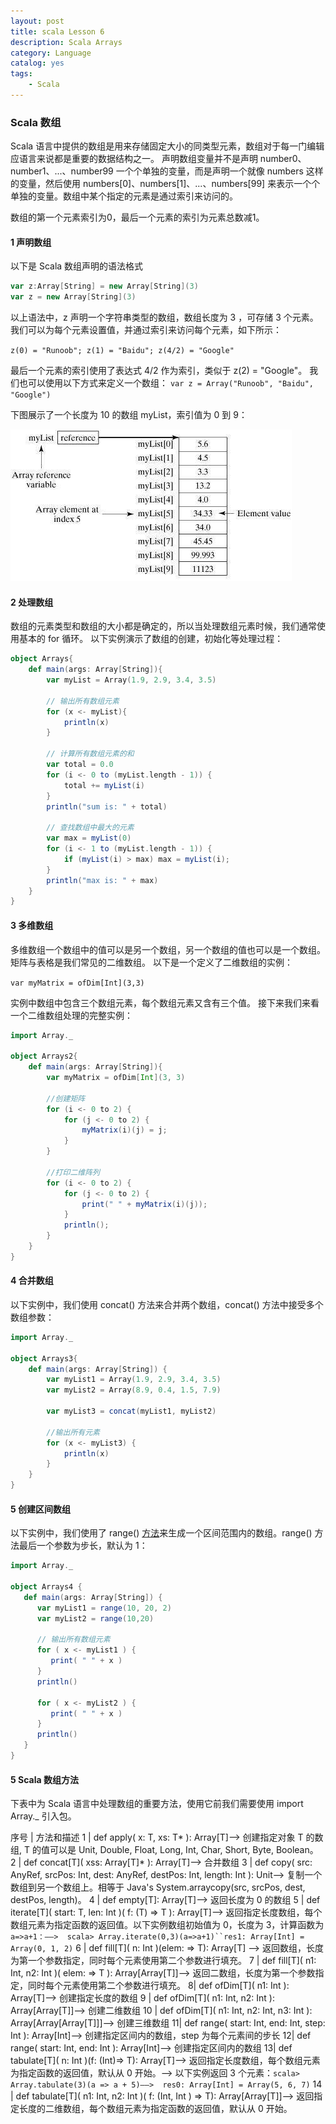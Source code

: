 ```yaml
---
layout: post
title: scala Lesson 6
description: Scala Arrays
category: Language
catalog: yes
tags:
    - Scala
---
```

### Scala 数组

Scala 语言中提供的数组是用来存储固定大小的同类型元素，数组对于每一门编辑应语言来说都是重要的数据结构之一。
声明数组变量并不是声明 number0、number1、...、number99 一个个单独的变量，而是声明一个就像 numbers 这样的变量，然后使用 numbers[0]、numbers[1]、...、numbers[99] 来表示一个个单独的变量。数组中某个指定的元素是通过索引来访问的。

数组的第一个元素索引为0，最后一个元素的索引为元素总数减1。

#### 1 声明数组

以下是 Scala 数组声明的语法格式

~~~scala
var z:Array[String] = new Array[String](3)
var z = new Array[String](3)
~~~

以上语法中，z 声明一个字符串类型的数组，数组长度为 3 ，可存储 3 个元素。我们可以为每个元素设置值，并通过索引来访问每个元素，如下所示：

`z(0) = "Runoob"; z(1) = "Baidu"; z(4/2) = "Google"`

最后一个元素的索引使用了表达式 4/2 作为索引，类似于 z(2) = "Google"。
我们也可以使用以下方式来定义一个数组：
`var z = Array("Runoob", "Baidu", "Google")`

下图展示了一个长度为 10 的数组 myList，索引值为 0 到 9：

![](/images/scala/java_array.jpg)

#### 2 处理数组

数组的元素类型和数组的大小都是确定的，所以当处理数组元素时候，我们通常使用基本的 for 循环。
以下实例演示了数组的创建，初始化等处理过程：

~~~scala
object Arrays{
    def main(args: Array[String]){
        var myList = Array(1.9, 2.9, 3.4, 3.5)

        // 输出所有数组元素
        for (x <- myList){
            println(x)
        }

        // 计算所有数组元素的和
        var total = 0.0
        for (i <- 0 to (myList.length - 1)) {
            total += myList(i)
        }
        println("sum is: " + total)

        // 查找数组中最大的元素
        var max = myList(0)
        for (i <- 1 to (myList.length - 1)) {
            if (myList(i) > max) max = myList(i);
        }
        println("max is: " + max)
    }
}
~~~

#### 3 多维数组

多维数组一个数组中的值可以是另一个数组，另一个数组的值也可以是一个数组。矩阵与表格是我们常见的二维数组。
以下是一个定义了二维数组的实例：

`var myMatrix = ofDim[Int](3,3)`

实例中数组中包含三个数组元素，每个数组元素又含有三个值。
接下来我们来看一个二维数组处理的完整实例：

~~~scala
import Array._

object Arrays2{
    def main(args: Array[String]){
        var myMatrix = ofDim[Int](3, 3)

        //创建矩阵
        for (i <- 0 to 2) {
            for (j <- 0 to 2) {
                myMatrix(i)(j) = j;
            }
        }

        //打印二维阵列
        for (i <- 0 to 2) {
            for (j <- 0 to 2) {
                print(" " + myMatrix(i)(j));
            }
            println();
        }
    }
}
~~~

#### 4 合并数组

以下实例中，我们使用 concat() 方法来合并两个数组，concat() 方法中接受多个数组参数：

~~~scala
import Array._

object Arrays3{
    def main(args: Array[String]) {
        var myList1 = Array(1.9, 2.9, 3.4, 3.5)
        var myList2 = Array(8.9, 0.4, 1.5, 7.9)

        var myList3 = concat(myList1, myList2)

        //输出所有元素
        for (x <- myList3) {
            println(x)
        }
    }
}
~~~

#### 5 创建区间数组


以下实例中，我们使用了 range() [方法](http://docs.scala-lang.org/overviews/collections/concrete-immutable-collection-classes.html#ranges)来生成一个区间范围内的数组。range() 方法最后一个参数为步长，默认为 1：

~~~scala
import Array._

object Arrays4 {
   def main(args: Array[String]) {
      var myList1 = range(10, 20, 2)
      var myList2 = range(10,20)

      // 输出所有数组元素
      for ( x <- myList1 ) {
         print( " " + x )
      }
      println()

      for ( x <- myList2 ) {
         print( " " + x )
      }
      println()
   }
}

~~~

#### 5 Scala 数组方法

下表中为 Scala 语言中处理数组的重要方法，使用它前我们需要使用 import Array._ 引入包。

序号  |   方法和描述
1   |   def apply( x: T, xs: T* ): Array[T]——>  创建指定对象 T 的数组, T 的值可以是 Unit, Double, Float, Long, Int, Char, Short, Byte, Boolean。
2   |   def concat[T]( xss: Array[T]* ): Array[T]——>  合并数组
3   |   def copy( src: AnyRef, srcPos: Int, dest: AnyRef, destPos: Int, length: Int ): Unit——>  复制一个数组到另一个数组上。相等于 Java's System.arraycopy(src, srcPos, dest, destPos, length)。
4   |   def empty[T]: Array[T]——>  返回长度为 0 的数组
5   |   def iterate[T]( start: T, len: Int )( f: (T) => T ): Array[T]——>  返回指定长度数组，每个数组元素为指定函数的返回值。以下实例数组初始值为 0，长度为 3，计算函数为`a=>a+1：——>  scala> Array.iterate(0,3)(a=>a+1)``res1: Array[Int] = Array(0, 1, 2)`
6   |    def fill[T]( n: Int )(elem: => T): Array[T] ——>  返回数组，长度为第一个参数指定，同时每个元素使用第二个参数进行填充。
7 |     def fill[T]( n1: Int, n2: Int )( elem: => T ): Array[Array[T]]——>  返回二数组，长度为第一个参数指定，同时每个元素使用第二个参数进行填充。
8|    def ofDim[T]( n1: Int ): Array[T]——>  创建指定长度的数组
9 |   def ofDim[T]( n1: Int, n2: Int ): Array[Array[T]]——>  创建二维数组
10 | def ofDim[T]( n1: Int, n2: Int, n3: Int ): Array[Array[Array[T]]]——>  创建三维数组
11|  def range( start: Int, end: Int, step: Int ): Array[Int]——>  创建指定区间内的数组，step 为每个元素间的步长
12|  def range( start: Int, end: Int ): Array[Int]——>  创建指定区间内的数组
13|  def tabulate[T]( n: Int )(f: (Int)=> T): Array[T]——>  返回指定长度数组，每个数组元素为指定函数的返回值，默认从 0 开始。——>  以下实例返回 3 个元素：`scala> Array.tabulate(3)(a => a + 5)——>  res0: Array[Int] = Array(5, 6, 7)`
14  |   def tabulate[T]( n1: Int, n2: Int )( f: (Int, Int ) => T): Array[Array[T]]——>  返回指定长度的二维数组，每个数组元素为指定函数的返回值，默认从 0 开始。

